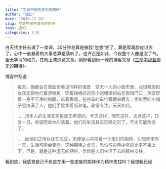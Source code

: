 ```yaml
---
title: "生命中那些虚无的期待"
author: "波比"
date: '2019-12-20'
slug: 生命中那些虚无的期待
tags: 虚幻
categories: 札记
---
```


白天代主任去讲了一堂课，30分钟总算是被我“忽悠”完了，算是厚着脸皮过去了。心中一直悬着的大事总算是落听了。也许正是如此，今夜整个人像是泄了气，全无学习的动力，在网上瞎浏览文章。刚好看到阮一峰的博客文章《[生命中那些虚无的期待](http://www.ruanyifeng.com/road/2006/2006-04-17-void.html)》。

博客中写道：

> 每天，他都会在商业街看见同样的情景：空无一人的小超市里，收银机旁的女孩无聊地打着游戏机；穿着旗袍的迎宾小姐僵硬的站在饭馆门口；保安穿着一身不干净的制服，点着香烟，在停车的车位旁踱来踱去；卖彩票的小铺子里挤满了人，他们手里拿着纸和笔，非常专注。天天如此。

> ……很多人的生活其实是毫无希望的。今天这样，明天这样，永远这样，日复一日，单调而麻木的活着。他们的生活其实已经定形了，不太可能改变了。

> ……而他们之所以还在忍受，无非是心中抱着一个虚幻的期待，幻想未来有一天，生活可能会变样。这种期待之虚无，恐怕与彩票中奖的比率不相上下。但是，就是这种虚无的期待，恰恰是人们生活下去的精神支柱。

看到这，我感觉自己不也是在用一些虚妄的期待作为精神支柱吗？我想我已经